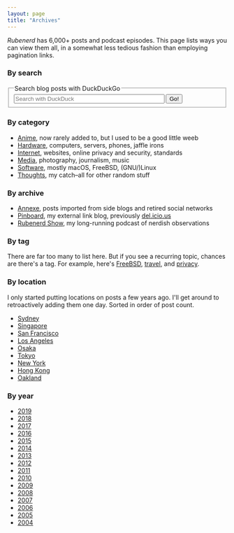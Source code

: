```yaml
---
layout: page
title: "Archives"
---
```

*Rubenerd* has 6,000+ posts and podcast episodes. This page lists ways you can view them all, in a somewhat less tedious fashion than employing pagination links.


<h3 id="search">By search</h3>
<p>
<form role="search" method="get" action="https://duckduckgo.com/" id="search">
<fieldset>
<legend>Search blog posts with DuckDuckGo</legend>
<input type="text" size="40" name="q" placeholder="Search with DuckDuck" />
<input type="hidden" name="ia" value="web" />
<input type="hidden" name="kaj" value="m" />
<input type="hidden" name="k7" value="w" />
<input type="hidden" name="k9" value="b" />
<input type="hidden" name="ks" value="l" />
<input type="hidden" name="sites" value="https://rubenerd.com/" />
<input type="submit" value="Go!" />
</fieldset>
</form></p>


<h3 id="category">By category</h3>

* [Anime](/anime/), now rarely added to, but I used to be a good little weeb
* [Hardware](/hardware/), computers, servers, phones, jaffle irons
* [Internet](/internet/), websites, online privacy and security, standards
* [Media](/media/), photography, journalism, music
* [Software](/software/), mostly macOS, FreeBSD, (GNU/)Linux
* [Thoughts](/thoughts/), my catch–all for other random stuff


<h3 id="other-categories">By archive</h3>

* [Annexe](/annexe/), posts imported from side blogs and retired social networks
* [Pinboard](https://pinboard.in/u:Rubenerd), my external link blog, previously [del.icio.us](https://del.icio.us/rubenerd)
* [Rubenerd Show](/show/), my long-running podcast of nerdish observations


<h3 id="location">By tag</h3>

There are far too many to list here. But if you see a recurring topic, chances are there's a tag. For example, here's [FreeBSD], [travel], and [privacy].

[FreeBSD]: https://rubenerd.com/tag/freebsd/
[travel]: https://rubenerd.com/tag/travel/
[privacy]: https://rubenerd.com/tag/privacy/


<h3 id="location">By location</h3>

I only started putting locations on posts a few years ago. I'll get around to retroactively adding them one day. Sorted in order of post count.

* [Sydney](/location/sydney/)
* [Singapore](/location/singapore/)
* [San Francisco](/location/san-francisco/)
* [Los Angeles](/location/los-angeles/)
* [Osaka](/location/osaka/)
* [Tokyo](/location/tokyo/)
* [New York](/location/new-york/)
* [Hong Kong](/location/hong-kong/)
* [Oakland](/location/oakland/)

<h3 id="year">By year</h3>

* [2019](/year/2019/)
* [2018](/year/2018/)
* [2017](/year/2017/)
* [2016](/year/2016/)
* [2015](/year/2015/)
* [2014](/year/2014/)
* [2013](/year/2013/)
* [2012](/year/2012/)
* [2011](/year/2011/)
* [2010](/year/2010/)
* [2009](/year/2009/)
* [2008](/year/2008/)
* [2007](/year/2007/)
* [2006](/year/2006/)
* [2005](/year/2005/)
* [2004](/year/2004/)

